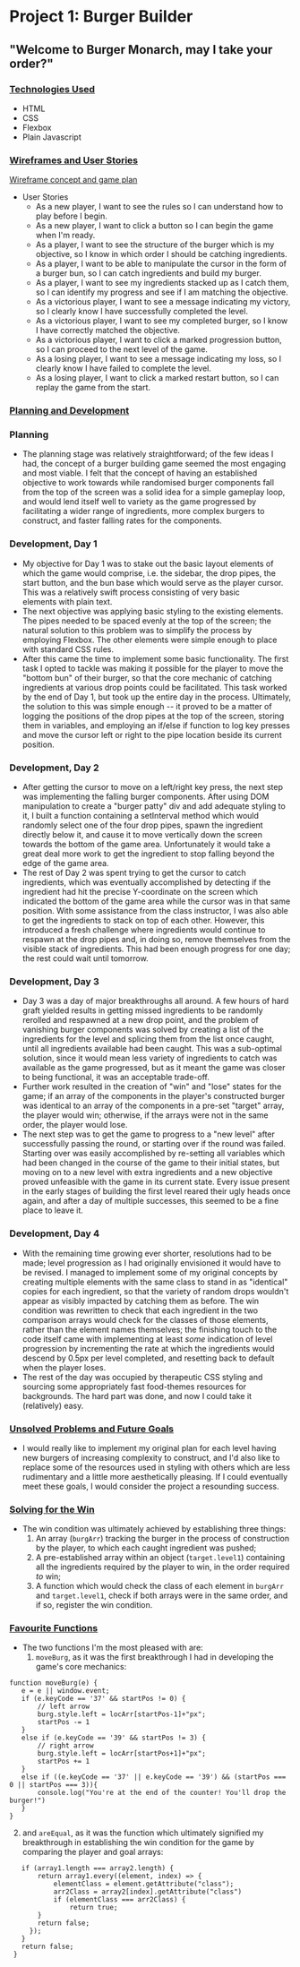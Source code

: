 # Project 1: Burger Builder
## "Welcome to Burger Monarch, may I take your order?"

### <ins>Technologies Used</ins>
* HTML
* CSS
* Flexbox
* Plain Javascript

### <ins>Wireframes and User Stories</ins>
[Wireframe concept and game plan](https://raw.git.generalassemb.ly/cailey90/Project-1-Burger-Game/master/Burger%20Game%20Wireframe%2BConcept.jpg?token=AAAKQEI5YRB5D2HI6E4SWQ3CR74KI)
* User Stories
  * As a new player, I want to see the rules so I can understand how to play before I begin.
  * As a new player, I want to click a button so I can begin the game when I'm ready.
  * As a player, I want to see the structure of the burger which is my objective, so I know in which order I should be catching ingredients.
  * As a player, I want to be able to manipulate the cursor in the form of a burger bun, so I can catch ingredients and build my burger.
  * As a player, I want to see my ingredients stacked up as I catch them, so I can identify my progress and see if I am matching the objective.
  * As a victorious player, I want to see a message indicating my victory, so I clearly know I have successfully completed the level.
  * As a victorious player, I want to see my completed burger, so I know I have correctly matched the objective.
  * As a victorious player, I want to click a marked progression button, so I can proceed to the next level of the game.
  * As a losing player, I want to see a message indicating my loss, so I clearly know I have failed to complete the level.
  * As a losing player, I want to click a marked restart button, so I can replay the game from the start.

### <ins>Planning and Development</ins>
### Planning
* The planning stage was relatively straightforward; of the few ideas I had, the concept of a burger building game seemed the most engaging and most viable. I felt that the concept of having an established objective to work towards while randomised burger components fall from the top of the screen was a solid idea for a simple gameplay loop, and would lend itself well to variety as the game progressed by facilitating a wider range of ingredients, more complex burgers to construct, and faster falling rates for the components.

### Development, Day 1
* My objective for Day 1 was to stake out the basic layout elements of which the game would comprise, i.e. the sidebar, the drop pipes, the start button, and the bun base which would serve as the player cursor. This was a relatively swift process consisting of very basic <div> elements with plain text.
* The next objective was applying basic styling to the existing elements. The pipes needed to be spaced evenly at the top of the screen; the natural solution to this problem was to simplify the process by employing Flexbox. The other elements were simple enough to place with standard CSS rules.
* After this came the time to implement some basic functionality. The first task I opted to tackle was making it possible for the player to move the "bottom bun" of their burger, so that the core mechanic of catching ingredients at various drop points could be facilitated. This task worked by the end of Day 1, but took up the entire day in the process. Ultimately, the solution to this was simple enough -- it proved to be a matter of logging the positions of the drop pipes at the top of the screen, storing them in variables, and employing an if/else if function to log key presses and move the cursor left or right to the pipe location beside its current position.

### Development, Day 2
* After getting the cursor to move on a left/right key press, the next step was implementing the falling burger components. After using DOM manipulation to create a "burger patty" div and add adequate styling to it, I built a function containing a setInterval method which would randomly select one of the four drop pipes, spawn the ingredient directly below it, and cause it to move vertically down the screen towards the bottom of the game area. Unfortunately it would take a great deal more work to get the ingredient to stop falling beyond the edge of the game area.
* The rest of Day 2 was spent trying to get the cursor to catch ingredients, which was eventually accomplished by detecting if the ingredient had hit the precise Y-coordinate on the screen which indicated the bottom of the game area while the cursor was in that same position. With some assistance from the class instructor, I was also able to get the ingredients to stack on top of each other. However, this introduced a fresh challenge where ingredients would continue to respawn at the drop pipes and, in doing so, remove themselves from the visible stack of ingredients. This had been enough progress for one day; the rest could wait until tomorrow.

### Development, Day 3
* Day 3 was a day of major breakthroughs all around. A few hours of hard graft yielded results in getting missed ingredients to be randomly rerolled and respawned at a new drop point, and the problem of vanishing burger components was solved by creating a list of the ingredients for the level and splicing them from the list once caught, until all ingredients available had been caught. This was a sub-optimal solution, since it would mean less variety of ingredients to catch was available as the game progressed, but as it meant the game was closer to being functional, it was an acceptable trade-off.
* Further work resulted in the creation of "win" and "lose" states for the game; if an array of the components in the player's constructed burger was identical to an array of the components in a pre-set "target" array, the player would win; otherwise, if the arrays were not in the same order, the player would lose.
* The next step was to get the game to progress to a "new level" after successfully passing the round, or starting over if the round was failed. Starting over was easily accomplished by re-setting all variables which had been changed in the course of the game to their initial states, but moving on to a new level with extra ingredients and a new objective proved unfeasible with the game in its current state. Every issue present in the early stages of building the first level reared their ugly heads once again, and after a day of multiple successes, this seemed to be a fine place to leave it.

### Development, Day 4
* With the remaining time growing ever shorter, resolutions had to be made; level progression as I had originally envisioned it would have to be revised. I managed to implement some of my original concepts by creating multiple elements with the same class to stand in as "identical" copies for each ingredient, so that the variety of random drops wouldn't appear as visibly impacted by catching them as before. The win condition was rewritten to check that each ingredient in the two comparison arrays would check for the classes of those elements, rather than the element names themselves; the finishing touch to the code itself came with implementing at least _some_ indication of level progression by incrementing the rate at which the ingredients would descend by 0.5px per level completed, and resetting back to default when the player loses.
* The rest of the day was occupied by therapeutic CSS styling and sourcing some appropriately fast food-themes resources for backgrounds. The hard part was done, and now I could take it (relatively) easy.

### <ins>Unsolved Problems and Future Goals</ins>
* I would really like to implement my original plan for each level having new burgers of increasing complexity to construct, and I'd also like to replace some of the resources used in styling with others which are less rudimentary and a little more aesthetically pleasing. If I could eventually meet these goals, I would consider the project a resounding success.

### <ins>Solving for the Win</ins>
* The win condition was ultimately achieved by establishing three things:
  1. An array (`burgArr`) tracking the burger in the process of construction by the player, to which each caught ingredient was pushed;
  2. A pre-established array within an object (`target.level1`) containing all the ingredients required by the player to win, in the order required _to_ win;
  3. A function which would check the class of each element in `burgArr` and `target.level1`, check if both arrays were in the same order, and if so, register the win condition.

### <ins>Favourite Functions</ins>
* The two functions I'm the most pleased with are:
  1. `moveBurg`, as it was the first breakthrough I had in developing the game's core mechanics:
 
 ```document.onkeydown = moveBurg;
function moveBurg(e) {
    e = e || window.event;
    if (e.keyCode == '37' && startPos != 0) {
        // left arrow
        burg.style.left = locArr[startPos-1]+"px";
        startPos -= 1
    }
    else if (e.keyCode == '39' && startPos != 3) {
        // right arrow
        burg.style.left = locArr[startPos+1]+"px";
        startPos += 1     
    }
    else if ((e.keyCode == '37' || e.keyCode == '39') && (startPos === 0 || startPos === 3)){
        console.log("You're at the end of the counter! You'll drop the burger!")
    }
}
```
 
  2. and `areEqual`, as it was the function which ultimately signified my breakthrough in establishing the win condition for the game by comparing the player and goal arrays:
 
 ```function areEqual(array1, array2) {
    if (array1.length === array2.length) {
        return array1.every((element, index) => {
            elementClass = element.getAttribute("class");
            arr2Class = array2[index].getAttribute("class")
            if (elementClass === arr2Class) {
                return true;
        }
        return false;
      });
    } 
    return false;
  }
```
